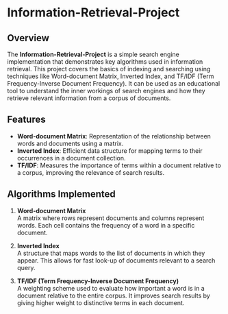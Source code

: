 # Information-Retrieval-Project

## Overview
The **Information-Retrieval-Project** is a simple search engine implementation that demonstrates key algorithms used in information retrieval. This project covers the basics of indexing and searching using techniques like Word-document Matrix, Inverted Index, and TF/IDF (Term Frequency-Inverse Document Frequency). It can be used as an educational tool to understand the inner workings of search engines and how they retrieve relevant information from a corpus of documents.

## Features
- **Word-document Matrix**: Representation of the relationship between words and documents using a matrix.
- **Inverted Index**: Efficient data structure for mapping terms to their occurrences in a document collection.
- **TF/IDF**: Measures the importance of terms within a document relative to a corpus, improving the relevance of search results.

## Algorithms Implemented
1. **Word-document Matrix**  
   A matrix where rows represent documents and columns represent words. Each cell contains the frequency of a word in a specific document.
   
2. **Inverted Index**  
   A structure that maps words to the list of documents in which they appear. This allows for fast look-up of documents relevant to a search query.
   
3. **TF/IDF (Term Frequency-Inverse Document Frequency)**  
   A weighting scheme used to evaluate how important a word is in a document relative to the entire corpus. It improves search results by giving higher weight to distinctive terms in each document.
